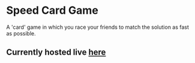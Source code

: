 # Speed Card Game

A 'card' game in which you race your friends to match the solution as fast as possible.

## Currently hosted live [here](https://speed-card-game.vercel.app/)
